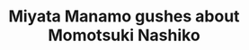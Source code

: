 ---
layout: videojs
title: Miyata Manamo gushes about Momotsuki Nashiko
category: sr
description: >+
    Idols who are also otakus understand their fans the best.
id: 563es0rdYqzV
lang: en
subtitles: 桃月なしこさんとの関係でお騒がせしている件につきまして.en.vtt
video_url: https://www.youtube.com/watch?v=TA_Cq1NACPA
thumbnail: https://i.ytimg.com/vi/TA_Cq1NACPA/maxresdefault.jpg
hinatrivia: https://x.com/hinatacampaign/status/1841344127054582241
upload_date: 2022-02-27
---